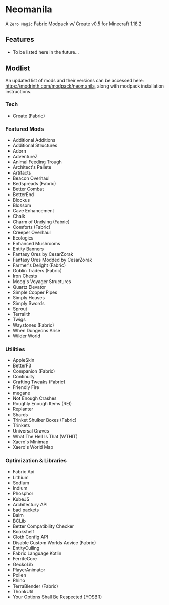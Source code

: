 # Neomanila

A `Zero Magic` Fabric Modpack w/ Create v0.5 for Minecraft 1.18.2

## Features
- To be listed here in the future...

## Modlist
An updated list of mods and their versions can be accessed here: https://modrinth.com/modpack/neomanila, along with modpack installation instructions.

### Tech
- Create (Fabric)

### Featured Mods
- Additional Additions
- Additional Structures
- Adorn
- AdventureZ
- Animal Feeding Trough
- Architect's Pallete
- Artifacts
- Beacon Overhaul
- Bedspreads (Fabric)
- Better Combat
- BetterEnd
- Blockus
- Blossom
- Cave Enhancement
- Chalk
- Charm of Undying (Fabric)
- Comforts (Fabric)
- Creeper Overhaul
- Ecologics
- Enhanced Mushrooms
- Entity Banners
- Fantasy Ores by CesarZorak
- Fantasy Ores Modded by CesarZorak
- Farmer's Delight (Fabric)
- Goblin Traders (Fabric)
- Iron Chests
- Moog's Voyager Structures
- Quartz Elevator
- Simple Copper Pipes
- Simply Houses
- Simply Swords
- Sprout
- Terralith
- Twigs
- Waystones (Fabric)
- When Dungeons Arise
- Wilder World

### Utilities
- AppleSkin
- BetterF3
- Companion (Fabric)
- Continuity
- Crafting Tweaks (Fabric)
- Friendly Fire
- megane
- Not Enough Crashes
- Roughly Enough Items (REI)
- Replanter
- Shards
- Trinket Shulker Boxes (Fabric)
- Trinkets
- Universal Graves
- What The Hell Is That (WTHIT)
- Xaero's Minimap
- Xaero's World Map

### Optimization & Libraries
- Fabric Api
- Lithium
- Sodium
- Indium
- Phosphor
- KubeJS
- Architectury API
- bad packets
- Balm
- BCLib
- Better Compatibility Checker
- Bookshelf
- Cloth Config API
- Disable Custom Worlds Advice (Fabric)
- EntityCulling
- Fabric Language Kotlin
- FerriteCore
- GeckoLib
- PlayerAnimator
- Pollen
- Rhino
- TerraBlender (Fabric)
- ThonkUtil
- Your Options Shall Be Respected (YOSBR)
